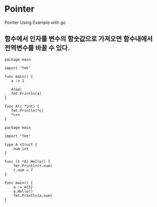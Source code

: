 # Pointer
 Pointer Using Example with go

 ## 함수에서 인자를 변수의 함숫값으로 가져오면 함수내에서 전역변수를 바꿀 수 있다.
 ```
 package main

import "fmt"

func main() {
	a := 1

	A(&a)
	fmt.Println(a)
}

func A(c *int) {
	fmt.Println(*c)
	*c++
}
```

```
package main

import "fmt"

type A struct {
	num int
}

func (t *A) Hello() {
	fmt.Println(t.num)
	t.num = 7
}

func main() {
	a := A{5}
	a.Hello()
	fmt.Println(a.num)
}
```